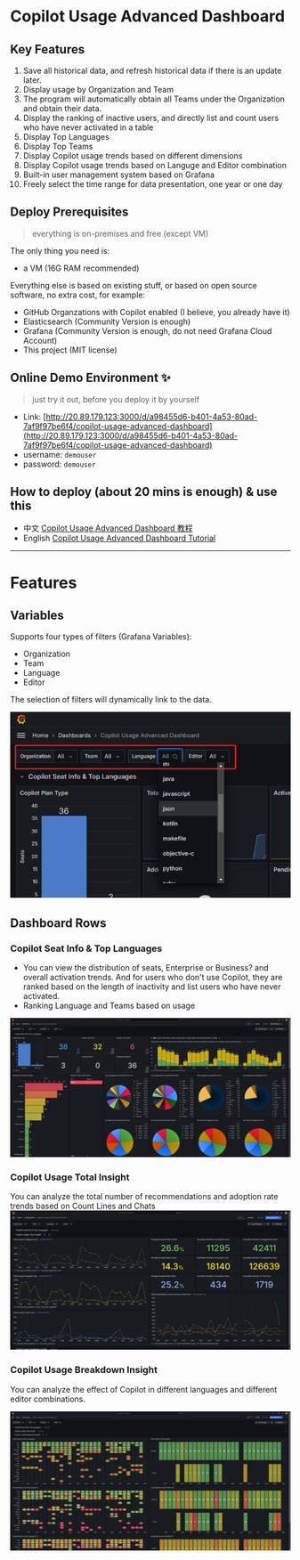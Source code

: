 # Copilot Usage Advanced Dashboard

## Key Features
1. Save all historical data, and refresh historical data if there is an update later.
2. Display usage by Organization and Team
3. The program will automatically obtain all Teams under the Organization and obtain their data.
4. Display the ranking of inactive users, and directly list and count users who have never activated in a table
5. Display Top Languages
6. Display Top Teams
7. Display Copilot usage trends based on different dimensions
8. Display Copilot usage trends based on Languge and Editor combination
9. Built-in user management system based on Grafana
10. Freely select the time range for data presentation, one year or one day


## Deploy Prerequisites
> everything is on-premises and free (except VM)

The only thing you need is:
- a VM (16G RAM recommended)

Everything else is based on existing stuff, or based on open source software, no extra cost, for example:
- GitHub Organzations with Copilot enabled (I believe, you already have it)
- Elasticsearch (Community Version is enough)
- Grafana (Community Version is enough, do not need Grafana Cloud Account)
- This project (MIT license)


## Online Demo Environment ✨ 
> just try it out, before you deploy it by yourself

- Link: [http://20.89.179.123:3000/d/a98455d6-b401-4a53-80ad-7af9f97be6f4/copilot-usage-advanced-dashboard](http://20.89.179.123:3000/d/a98455d6-b401-4a53-80ad-7af9f97be6f4/copilot-usage-advanced-dashboard)
- username: `demouser`
- password: `demouser`


## How to deploy (about 20 mins is enough) & use this 
- 中文 [Copilot Usage Advanced Dashboard 教程](https://www.wolai.com/tNxKtCqCfb6DR2cuaxmJDZ)
- English [Copilot Usage Advanced Dashboard Tutorial](https://www.wolai.com/9jZxkDowXScZnbuS1dzvs)


---

# Features

## Variables

Supports four types of filters (Grafana Variables):

- Organization
- Team
- Language
- Editor

The selection of filters will dynamically link to the data.

![](image/image_rAyhmbc8vq.png)

## Dashboard Rows

### Copilot Seat Info & Top Languages
- You can view the distribution of seats, Enterprise or Business? and overall activation trends. And for users who don't use Copilot, they are ranked based on the length of inactivity and list users who have never activated.
- Ranking Language and Teams based on usage

![](image/image_3gBiQfyEXL.png)

### Copilot Usage Total Insight

You can analyze the total number of recommendations and adoption rate trends based on Count Lines and Chats
![](image/image_bluZwpomO9.png)

### Copilot Usage Breakdown Insight
You can analyze the effect of Copilot in different languages ​​and different editor combinations.

![](image/image_eWtBO-2X0X.png)